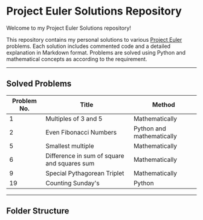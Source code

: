 # Project Euler Solutions Repository 

Welcome to my Project Euler Solutions repository!

This repository contains my personal solutions to various [Project Euler](https://projecteuler.net/) problems. Each solution includes commented code and a detailed explanation in Markdown format. Problems are solved using Python and mathematical concepts as according to the requirement.

---

## Solved Problems

| Problem No. | Title                          |  Method                      |
|-------------|--------------------------------|------------------------------|
| 1           | Multiples of 3 and 5           | Mathematically               |
| 2           | Even Fibonacci Numbers         | Python and mathematically     |
| 5           | Smallest multiple              | Mathematically 
| 6           | Difference in sum of square and squares sum | Mathematically        |
| 9           | Special Pythagorean Triplet    |  Mathematically              |                            
| 19          | Counting Sunday's              |  Python                      |
-------------------------------------------------------------------------------

## Folder Structure
